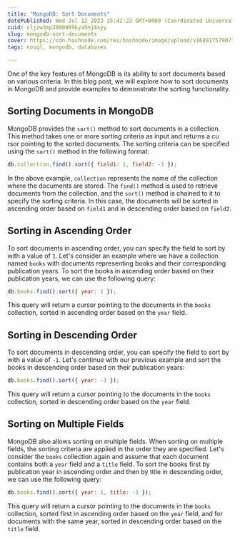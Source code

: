 ```yaml
---
title: "MongoDB: Sort Documents"
datePublished: Wed Jul 12 2023 15:42:23 GMT+0000 (Coordinated Universal Time)
cuid: cljzw3mp2000009kya5mj8xyy
slug: mongodb-sort-documents
cover: https://cdn.hashnode.com/res/hashnode/image/upload/v1689175790772/621d31d9-6efb-411c-96c8-d6a16fa76329.webp
tags: nosql, mongodb, databases

---
```


One of the key features of MongoDB is its ability to sort documents based on various criteria. In this blog post, we will explore how to sort documents in MongoDB and provide examples to demonstrate the sorting functionality.

## Sorting Documents in MongoDB

MongoDB provides the `sort()` method to sort documents in a collection. This method takes one or more sorting criteria as input and returns a cu rsor pointing to the sorted documents. The sorting criteria can be specified using the `sort()` method in the following format:

```javascript
db.collection.find().sort({ field1: 1, field2: -1 });
```

In the above example, `collection` represents the name of the collection where the documents are stored. The `find()` method is used to retrieve documents from the collection, and the `sort()` method is chained to it to specify the sorting criteria. In this case, the documents will be sorted in ascending order based on `field1` and in descending order based on `field2`.

## Sorting in Ascending Order

To sort documents in ascending order, you can specify the field to sort by with a value of `1`. Let's consider an example where we have a collection named `books` with documents representing books and their corresponding publication years. To sort the books in ascending order based on their publication years, we can use the following query:

```javascript
db.books.find().sort({ year: 1 });
```

This query will return a cursor pointing to the documents in the `books` collection, sorted in ascending order based on the `year` field.

## Sorting in Descending Order

To sort documents in descending order, you can specify the field to sort by with a value of `-1`. Let's continue with our previous example and sort the books in descending order based on their publication years:

```javascript
db.books.find().sort({ year: -1 });
```

This query will return a cursor pointing to the documents in the `books` collection, sorted in descending order based on the `year` field.

## Sorting on Multiple Fields

MongoDB also allows sorting on multiple fields. When sorting on multiple fields, the sorting criteria are applied in the order they are specified. Let's consider the `books` collection again and assume that each document contains both a `year` field and a `title` field. To sort the books first by publication year in ascending order and then by title in descending order, we can use the following query:

```javascript
db.books.find().sort({ year: 1, title: -1 });
```

This query will return a cursor pointing to the documents in the `books` collection, sorted first in ascending order based on the `year` field, and for documents with the same year, sorted in descending order based on the `title` field.